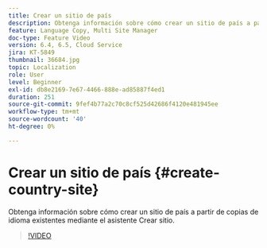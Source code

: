 ```yaml
---
title: Crear un sitio de país
description: Obtenga información sobre cómo crear un sitio de país a partir de copias de idioma existentes mediante el asistente Crear sitio.
feature: Language Copy, Multi Site Manager
doc-type: Feature Video
version: 6.4, 6.5, Cloud Service
jira: KT-5849
thumbnail: 36684.jpg
topic: Localization
role: User
level: Beginner
exl-id: db8e2169-7e67-4466-888e-ad85887f4ed1
duration: 251
source-git-commit: 9fef4b77a2c70c8cf525d42686f4120e481945ee
workflow-type: tm+mt
source-wordcount: '40'
ht-degree: 0%

---
```


# Crear un sitio de país {#create-country-site}

Obtenga información sobre cómo crear un sitio de país a partir de copias de idioma existentes mediante el asistente Crear sitio.

>[!VIDEO](https://video.tv.adobe.com/v/36684?quality=12&learn=on)
